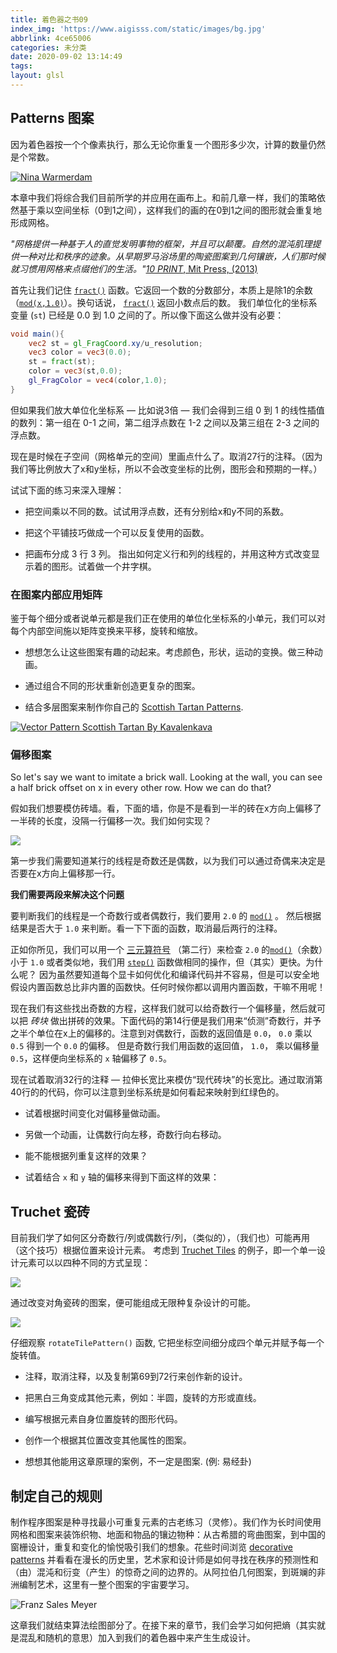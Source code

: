 ```yaml
---
title: 着色器之书09
index_img: 'https://www.aigisss.com/static/images/bg.jpg'
abbrlink: 4ce65006
categories: 未分类
date: 2020-09-02 13:14:49
tags:
layout: glsl
---
```


## Patterns 图案

因为着色器按一个个像素执行，那么无论你重复一个图形多少次，计算的数量仍然是个常数。

[ ![Nina Warmerdam](%E7%9D%80%E8%89%B2%E5%99%A8%E4%B9%8B%E4%B9%A609/warmerdam.jpg) ](../edit.php#09/dots5.frag)

本章中我们将综合我们目前所学的并应用在画布上。和前几章一样，我们的策略依然基于乘以空间坐标（0到1之间），这样我们的画的在0到1之间的图形就会重复地形成网格。

*"网格提供一种基于人的直觉发明事物的框架，并且可以颠覆。自然的混沌肌理提供一种对比和秩序的迹象。从早期罗马浴场里的陶瓷图案到几何镶嵌，人们那时候就习惯用网格来点缀他们的生活。"*[*10 PRINT*, Mit Press, (2013)](http://10print.org/)

首先让我们记住 [```fract()```](../glossary/?search=fract) 函数。它返回一个数的分数部分，本质上是除1的余数（[```mod(x,1.0)```](../glossary/?search=mod)）。换句话说， [```fract()```](../glossary/?search=fract) 返回小数点后的数。 我们单位化的坐标系变量 (```st```) 已经是 0.0 到 1.0 之间的了。所以像下面这么做并没有必要：

```glsl
void main(){
	vec2 st = gl_FragCoord.xy/u_resolution;
	vec3 color = vec3(0.0);
    st = fract(st);
	color = vec3(st,0.0);
	gl_FragColor = vec4(color,1.0);
}
```

但如果我们放大单位化坐标系 — 比如说3倍 — 我们会得到三组 0 到 1 的线性插值的数列：第一组在 0-1 之间，第二组浮点数在 1-2 之间以及第三组在 2-3 之间的浮点数。

<!-- <div class="codeAndCanvas" data="grid-making.frag"></div> -->
<div class="container" style="margin:0;padding:0">
    <div class="codeAndCanvas" data="/blog/glsl/grid-making.frag" style="width:100%;height:auto;margin-bottom:10px"></div>
</div>



现在是时候在子空间（网格单元的空间）里画点什么了。取消27行的注释。（因为我们等比例放大了x和y坐标，所以不会改变坐标的比例，图形会和预期的一样。）

试试下面的练习来深入理解：

* 把空间乘以不同的数。试试用浮点数，还有分别给x和y不同的系数。

* 把这个平铺技巧做成一个可以反复使用的函数。

* 把画布分成 3 行 3 列。 指出如何定义行和列的线程的，并用这种方式改变显示着的图形。试着做一个井字棋。

### 在图案内部应用矩阵

鉴于每个细分或者说单元都是我们正在使用的单位化坐标系的小单元，我们可以对每个内部空间施以矩阵变换来平移，旋转和缩放。

<!-- <div class="codeAndCanvas" data="checks.frag"></div> -->
<div class="container" style="margin:0;padding:0">
    <div class="codeAndCanvas" data="/blog/glsl/checks.frag" style="width:100%;height:auto;margin-bottom:10px"></div>
</div>



* 想想怎么让这些图案有趣的动起来。考虑颜色，形状，运动的变换。做三种动画。

* 通过组合不同的形状重新创造更复杂的图案。

<div class="container" style="margin:0;padding:0">
	<a href="../edit.php#09/diamondtiles.frag">
		<canvas id="custom" class="canvas" data-fragment-url="/blog/glsl/diamondtiles.frag"  style="width:100%;object-fit: contain;min-height:100px">
		</canvas>
	</a>
</div>


* 结合多层图案来制作你自己的 [Scottish Tartan Patterns](https://www.google.com/search?q=scottish+patterns+fabric&tbm=isch&tbo=u&source=univ&sa=X&ei=Y1aFVfmfD9P-yQTLuYCIDA&ved=0CB4QsAQ&biw=1399&bih=799#tbm=isch&q=Scottish+Tartans+Patterns).

[ ![Vector Pattern Scottish Tartan By Kavalenkava](%E7%9D%80%E8%89%B2%E5%99%A8%E4%B9%8B%E4%B9%A609/tartan-1599051168043.jpg) ](http://graphicriver.net/item/vector-pattern-scottish-tartan/6590076)

### 偏移图案

So let's say we want to imitate a brick wall. Looking at the wall, you can see a half brick offset on x in every other row. How we can do that?

假如我们想要模仿砖墙。看，下面的墙，你是不是看到一半的砖在x方向上偏移了一半砖的长度，没隔一行偏移一次。我们如何实现？

![](%E7%9D%80%E8%89%B2%E5%99%A8%E4%B9%8B%E4%B9%A609/brick-1599051171980.jpg)

第一步我们需要知道某行的线程是奇数还是偶数，以为我们可以通过奇偶来决定是否要在x方向上偏移那一行。

____我们需要两段来解决这个问题____

要判断我们的线程是一个奇数行或者偶数行，我们要用 ```2.0``` 的 [```mod()```](../glossary/?search=mod) 。 然后根据结果是否大于 ```1.0``` 来判断。看一下下面的函数，取消最后两行的注释。

<div class="simpleFunction" data="y = mod(x,2.0);
// y = mod(x,2.0) < 1.0 ? 0. : 1. ;
// y = step(1.0,mod(x,2.0));"></div>


正如你所见，我们可以用一个 [三元算符号](https://en.wikipedia.org/wiki/%3F:) （第二行）来检查 ```2.0``` 的[```mod()```](../glossary/?search=mod)（余数）小于 ```1.0``` 或者类似地，我们用 [```step()```](../glossary/?search=step)  函数做相同的操作，但（其实）更快。为什么呢？ 因为虽然要知道每个显卡如何优化和编译代码并不容易，但是可以安全地假设内置函数总比非内置的函数快。任何时候你都以调用内置函数，干嘛不用呢！

现在我们有这些找出奇数的方程，这样我们就可以给奇数行一个偏移量，然后就可以把 *砖块* 做出拼砖的效果。下面代码的第14行便是我们用来“侦测”奇数行，并予之半个单位在x上的偏移的。注意到对偶数行，函数的返回值是 ```0.0```， ```0.0``` 乘以 ```0.5``` 得到一个 ```0.0``` 的偏移。 但是奇数行我们用函数的返回值， ```1.0```， 乘以偏移量 ```0.5```，这样便向坐标系的 ```x``` 轴偏移了 ```0.5```。  

现在试着取消32行的注释 — 拉伸长宽比来模仿“现代砖块”的长宽比。通过取消第40行的的代码，你可以注意到坐标系统是如何看起来映射到红绿色的。

<!-- <div class="codeAndCanvas" data="bricks.frag"></div> -->
<div class="container" style="margin:0;padding:0">
    <div class="codeAndCanvas" data="/blog/glsl/bricks.frag" style="width:100%;height:auto;margin-bottom:10px"></div>
</div>



* 试着根据时间变化对偏移量做动画。

* 另做一个动画，让偶数行向左移，奇数行向右移动。

* 能不能根据列重复这样的效果？

* 试着结合 ```x``` 和 ```y``` 轴的偏移来得到下面这样的效果：


<div class="container" style="margin:0;padding:0">
	<a href="../edit.php#09/marching_dots.frag">
		<canvas id="custom" class="canvas" data-fragment-url="/blog/glsl/marching_dots.frag"  style="width:100%;object-fit: contain;min-height:100px">
		</canvas>
	</a>
</div>


## Truchet 瓷砖

目前我们学了如何区分奇数行/列或偶数行/列，（类似的），（我们也）可能再用（这个技巧）根据位置来设计元素。 考虑到 [Truchet Tiles](http://en.wikipedia.org/wiki/Truchet_tiles) 的例子，即一个单一设计元素可以以四种不同的方式呈现：

![](%E7%9D%80%E8%89%B2%E5%99%A8%E4%B9%8B%E4%B9%A609/truchet-00-1599051176947.png)

通过改变对角瓷砖的图案，便可能组成无限种复杂设计的可能。

![](%E7%9D%80%E8%89%B2%E5%99%A8%E4%B9%8B%E4%B9%A609/truchet-01-1599051178978.png)

仔细观察 ```rotateTilePattern()``` 函数, 它把坐标空间细分成四个单元并赋予每一个旋转值。

<!-- <div class="codeAndCanvas" data="truchet.frag"></div> -->
<div class="container" style="margin:0;padding:0">
    <div class="codeAndCanvas" data="/blog/glsl/truchet.frag" style="width:100%;height:auto;margin-bottom:10px"></div>
</div>



* 注释，取消注释，以及复制第69到72行来创作新的设计。

* 把黑白三角变成其他元素，例如：半圆，旋转的方形或直线。

* 编写根据元素自身位置旋转的图形代码。

* 创作一个根据其位置改变其他属性的图案。

* 想想其他能用这章原理的案例，不一定是图案. (例: 易经卦)


<div class="container" style="margin:0;padding:0">
	<a href="../edit.php#09/iching-01.frag">
		<canvas id="custom" class="canvas" data-fragment-url="/blog/glsl/iching-01.frag"  style="width:100%;object-fit: contain;min-height:100px">
		</canvas>
	</a>
</div>

## 制定自己的规则

制作程序图案是种寻找最小可重复元素的古老练习（灵修）。我们作为长时间使用网格和图案来装饰织物、地面和物品的镶边物种：从古希腊的弯曲图案，到中国的窗栅设计，重复和变化的愉悦吸引我们的想象。花些时间浏览 [decorative](https://archive.org/stream/traditionalmetho00chririch#page/130/mode/2up) [patterns](https://www.pinterest.com/patriciogonzv/paterns/) 并看看在漫长的历史里，艺术家和设计师是如何寻找在秩序的预测性和（由）混沌和衍变（产生）的惊奇之间的边界的。从阿拉伯几何图案，到斑斓的非洲编制艺术，这里有一整个图案的宇宙要学习。

![Franz Sales Meyer](%E7%9D%80%E8%89%B2%E5%99%A8%E4%B9%8B%E4%B9%A609/geometricpatters.png)

这章我们就结束算法绘图部分了。在接下来的章节，我们会学习如何把熵（其实就是混乱和随机的意思）加入到我们的着色器中来产生生成设计。